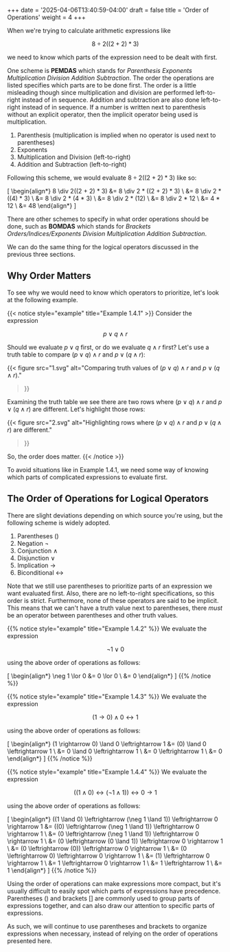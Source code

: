 +++
date = '2025-04-06T13:40:59-04:00'
draft = false
title = 'Order of Operations'
weight = 4
+++

When we're trying to calculate arithmetic expressions like 

$$8 \div 2((2 + 2) * 3)$$

we need to know which parts of the expression need to be dealt with first.

One scheme is **PEMDAS** which stands for *Parenthesis Exponents Multiplication Division Addition Subtraction*. The order the operations are listed specifies which parts are to be done first. The order is a little misleading though since multiplication and division are performed left-to-right instead of in sequence. Addition and subtraction are also done left-to-right instead of in sequence. If a number is written next to parenthesis without an explicit operator, then the implicit operator being used is multiplication.

1. Parenthesis (multiplication is implied when no operator is used next to parentheses)
2. Exponents
3. Multiplication and Division (left-to-right)
4. Addition and Subtraction (left-to-right)

Following this scheme, we would evaluate $8 \div 2((2 + 2) * 3)$ like so:

\[
\begin{align*}
8 \div 2((2 + 2) * 3) &= 8 \div 2 * ((2 + 2) * 3) \\
&= 8 \div 2 * ((4) * 3) \\
&= 8 \div 2 * (4 * 3) \\
&= 8 \div 2 * (12) \\
&= 8 \div 2 * 12 \\
&= 4 * 12 \\
&= 48
\end{align*}
\]
 
 There are other schemes to specify in what order operations should be done, such as **BOMDAS** which stands for *Brackets Orders/Indices/Exponents Division Multiplication Addition Subtraction*.

 We can do the same thing for the logical operators discussed in the previous three sections.

 ## Why Order Matters

 To see why we would need to know which operators to prioritize, let's look at the following example.

{{< notice style="example" title="Example 1.4.1" >}}
Consider the expression 

$$p \lor q \land r$$

Should we evaluate $p \lor q$ first, or do we evaluate $q \land r$ first? Let's use a truth table to compare $(p \lor q) \land r$ and $p \lor (q \land r)$:

{{< figure
    src="1.svg"
    alt="Comparing truth values of $(p \lor q) \land r$ and $p \lor (q \land r)$."
>}}

Examining the truth table we see there are two rows where $(p \lor q) \land r$ and $p \lor (q \land r)$ are different. Let's highlight those rows:

{{< figure
    src="2.svg"
    alt="Highlighting rows where $(p \lor q) \land r$ and $p \lor (q \land r)$ are different."
>}}

So, the order does matter.
{{< /notice >}}

To avoid situations like in Example 1.4.1, we need some way of knowing which parts of complicated expressions to evaluate first.

## The Order of Operations for Logical Operators

There are slight deviations depending on which source you're using, but the following scheme is widely adopted.

1. Parentheses ()
2. Negation $\neg$
3. Conjunction $\land$
4. Disjunction $\lor$
5. Implication $\rightarrow$
6. Biconditional $\leftrightarrow$

Note that we still use parentheses to prioritize parts of an expression we want evaluated first. Also, there are no left-to-right specifications, so this order is strict. Furthermore, none of these operators are said to be implicit. This means that we can't have a truth value next to parentheses, there *must* be an operator between parentheses and other truth values.

{{% notice style="example" title="Example 1.4.2" %}}
We evaluate the expression 

$$\neg 1 \lor 0$$

using the above order of operations as follows:

\[
\begin{align*}
\neg 1 \lor 0 &= 0 \lor 0 \\
&= 0
\end{align*}
\]
{{% /notice %}}

{{% notice style="example" title="Example 1.4.3" %}}
We evaluate the expression 

$$(1 \rightarrow 0) \land 0 \leftrightarrow 1$$

using the above order of operations as follows:

\[
\begin{align*}
(1 \rightarrow 0) \land 0 \leftrightarrow 1 &=  (0) \land 0 \leftrightarrow 1 \\
&= 0 \land 0 \leftrightarrow 1 \\
&= 0 \leftrightarrow 1 \\
&= 0
\end{align*}
\]
{{% /notice %}}

{{% notice style="example" title="Example 1.4.4" %}}
We evaluate the expression 

$$((1 \land 0) \leftrightarrow (\neg 1 \land 1)) \leftrightarrow 0 \rightarrow 1$$

using the above order of operations as follows:

\[
\begin{align*}
((1 \land 0) \leftrightarrow (\neg 1 \land 1)) \leftrightarrow 0 \rightarrow 1 &= ((0) \leftrightarrow (\neg 1 \land 1)) \leftrightarrow 0 \rightarrow 1 \\
&= (0 \leftrightarrow (\neg 1 \land 1)) \leftrightarrow 0 \rightarrow 1 \\
&= (0 \leftrightarrow (0 \land 1)) \leftrightarrow 0 \rightarrow 1 \\
&= (0 \leftrightarrow (0)) \leftrightarrow 0 \rightarrow 1 \\
&= (0 \leftrightarrow 0) \leftrightarrow 0 \rightarrow 1 \\
&= (1) \leftrightarrow 0 \rightarrow 1 \\
&= 1 \leftrightarrow 0 \rightarrow 1 \\
&= 1 \leftrightarrow 1 \\
&= 1
\end{align*}
\]
{{% /notice %}}

Using the order of operations can make expressions more compact, but it's usually difficult to easily spot which parts of expressions have precedence. Parentheses () and brackets [] are commonly used to group parts of expressions together, and can also draw our attention to specific parts of expressions.

As such, we will continue to use parentheses and brackets to organize expressions when necessary, instead of relying on the order of operations presented here.